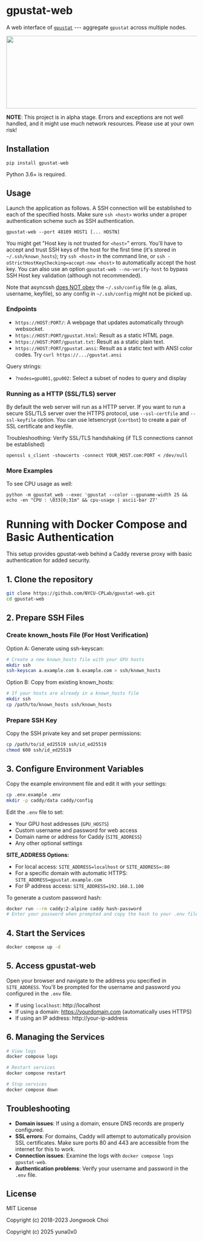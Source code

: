 gpustat-web
===========

A web interface of [`gpustat`][gpustat] ---
aggregate `gpustat` across multiple nodes.

<p align="center">
  <img src="https://github.com/wookayin/gpustat-web/raw/master/screenshot.png" width="800" height="192" />
</p>

**NOTE**: This project is in alpha stage. Errors and exceptions are not well handled, and it might use much network resources. Please use at your own risk!


Installation
-----

```
pip install gpustat-web
```

Python 3.6+ is required.

Usage
-----

Launch the application as follows. A SSH connection will be established to each of the specified hosts.
Make sure `ssh <host>` works under a proper authentication scheme such as SSH authentication.

```
gpustat-web --port 48109 HOST1 [... HOSTN]
```

You might get "Host key is not trusted for `<host>`" errors. You'll have to accept and trust SSH keys of the host for the first time (it's stored in `~/.ssh/known_hosts`);
try `ssh <host>` in the command line, or `ssh -oStrictHostKeyChecking=accept-new <host>` to automatically accept the host key. You can also use an option `gpustat-web --no-verify-host` to bypass SSH Host key validation (although not recommended).

Note that asyncssh [does NOT obey](https://github.com/ronf/asyncssh/issues/108) the `~/.ssh/config` file
(e.g. alias, username, keyfile), so any config in `~/.ssh/config` might not be picked up.


[gpustat]: https://github.com/wookayin/gpustat/


### Endpoints

- `https://HOST:PORT/`: A webpage that updates automatically through websocket.
- `https://HOST:PORT/gpustat.html`: Result as a static HTML page.
- `https://HOST:PORT/gpustat.txt`: Result as a static plain text.
- `https://HOST:PORT/gpustat.ansi`: Result as a static text with ANSI color codes. Try `curl https://.../gpustat.ansi`

Query strings:

- `?nodes=gpu001,gpu002`: Select a subset of nodes to query and display


### Running as a HTTP (SSL/TLS) server

By default the web server will run as a HTTP server.
If you want to run a secure SSL/TLS server over the HTTPS protocol, use `--ssl-certfile` and `--ssl-keyfile` option.
You can use letsencrypt (`certbot`) to create a pair of SSL certificate and keyfile.

Troubleshoothing: Verify SSL/TLS handshaking (if TLS connections cannot be established)
```
openssl s_client -showcerts -connect YOUR_HOST.com:PORT < /dev/null
```


### More Examples

To see CPU usage as well:

```
python -m gpustat_web --exec 'gpustat --color --gpuname-width 25 && echo -en "CPU : \033[0;31m" && cpu-usage | ascii-bar 27'
```

# Running with Docker Compose and Basic Authentication

This setup provides gpustat-web behind a Caddy reverse proxy with basic authentication for added security.

## 1. Clone the repository

```bash
git clone https://github.com/NYCU-CPLab/gpustat-web.git
cd gpustat-web
```

## 2. Prepare SSH Files

### Create known_hosts File (For Host Verification)

Option A: Generate using ssh-keyscan:
```bash
# Create a new known_hosts file with your GPU hosts
mkdir ssh
ssh-keyscan a.example.com b.example.com > ssh/known_hosts
```

Option B: Copy from existing known_hosts:
```bash
# If your hosts are already in a known_hosts file
mkdir ssh
cp /path/to/known_hosts ssh/known_hosts
```

### Prepare SSH Key

Copy the SSH private key and set proper permissions:
```bash
cp /path/to/id_ed25519 ssh/id_ed25519
chmod 600 ssh/id_ed25519
```

## 3. Configure Environment Variables

Copy the example environment file and edit it with your settings:
```bash
cp .env.example .env
mkdir -p caddy/data caddy/config
```

Edit the `.env` file to set:
- Your GPU host addresses (`GPU_HOSTS`)
- Custom username and password for web access
- Domain name or address for Caddy (`SITE_ADDRESS`)
- Any other optional settings

**SITE_ADDRESS Options:**
- For local access: `SITE_ADDRESS=localhost` or `SITE_ADDRESS=:80`
- For a specific domain with automatic HTTPS: `SITE_ADDRESS=gpustat.example.com`
- For IP address access: `SITE_ADDRESS=192.168.1.100`

To generate a custom password hash:
```bash
docker run --rm caddy:2-alpine caddy hash-password
# Enter your password when prompted and copy the hash to your .env file
```

## 4. Start the Services

```bash
docker compose up -d
```

## 5. Access gpustat-web

Open your browser and navigate to the address you specified in `SITE_ADDRESS`. You'll be prompted for the username and password you configured in the `.env` file.

- If using `localhost`: http://localhost
- If using a domain: https://yourdomain.com (automatically uses HTTPS)
- If using an IP address: http://your-ip-address

## 6. Managing the Services

```bash
# View logs
docker compose logs

# Restart services
docker compose restart

# Stop services
docker compose down
```

## Troubleshooting

- **Domain issues**: If using a domain, ensure DNS records are properly configured.
- **SSL errors**: For domains, Caddy will attempt to automatically provision SSL certificates.
  Make sure ports 80 and 443 are accessible from the internet for this to work.
- **Connection issues**: Examine the logs with `docker compose logs gpustat-web`.
- **Authentication problems**: Verify your username and password in the `.env` file.

License
-------

MIT License

Copyright (c) 2018-2023 Jongwook Choi

Copyright (c) 2025 yuna0x0
